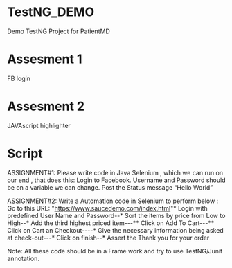 # TestNG_DEMO
Demo TestNG Project for PatientMD
# Assesment 1 
FB login

# Assesment 2
JAVAscript highlighter 

# Script
ASSIGNMENT#1:
Please write code in Java Selenium , which we can run on our end , that does
this:
Login to Facebook. Username and Password should be on a variable we can
change.
Post the Status message “Hello World”

ASSIGNMENT#2:
Write a Automation code in Selenium to perform below  :
Go to this URL: &quot;https://www.saucedemo.com/index.html&quot;*
Login with predefined User Name and Password--*
Sort the items by price from Low to High--*
Add the third highest priced item---**
Click on Add To Cart---**
Click on Cart an Checkout----*
Give the necessary information being asked at check-out---*
Click on finish--*
Assert the Thank you for your order

Note: All these code should be in a Frame work and try to use
TestNG/Junit annotation.
